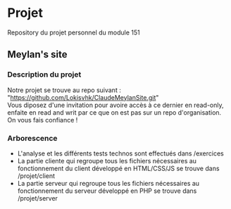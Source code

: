 # Projet
Repository du projet personnel du module 151

## Meylan's site

### Description du projet
Notre projet se trouve au repo suivant : "https://github.com/Lokisvhk/ClaudeMeylanSite.git" </br>
Vous diposez d'une invitation pour avoire accès à ce dernier en read-only, enfaite en read and writ par ce que on est pas sur un repo d'organisation. On vous fais confiance !

### Arborescence
- L'analyse et les différents tests technos sont effectués dans /exercices
- La partie cliente qui regroupe tous les fichiers nécessaires au fonctionnement du client développé en HTML/CSS/JS se trouve dans /projet/client </br>
- La partie serveur qui regroupe tous les fichiers nécessaires au fonctionnement du serveur développé en PHP se trouve dans /projet/server


